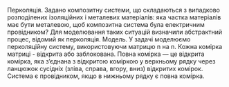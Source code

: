 Перколяція. Задано композитну системи, що складаються з випадково розподілених ізоляційних і металевих матеріалів: яка частка матеріалів має бути металевою, щоб композитна система була електричним провідником? Для моделювання таких ситуацій визначили абстрактний процес, відомий як перколяція.
Модель. У задачі моделюємо перколяційну систему, використовуючи матрицю n на n. Кожна комірка матриці - відкрита або заблокована. Повна комірка — це відкрита комірка, яка з’єднана з відкритою коміркою у верхньому рядку через ланцюжок сусідніх (зліва, справа, вгору, вниз) відкритих комірок. Система є провідником, якщо в нижньому рядку є повна комірка. 
